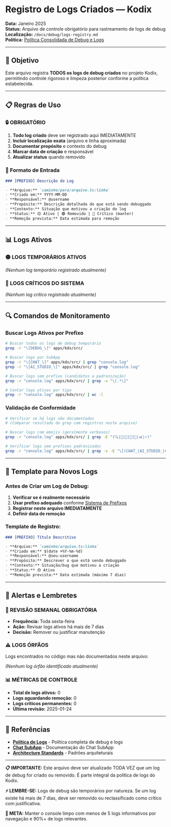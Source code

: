 # Registro de Logs Criados — Kodix

**Data:** Janeiro 2025  
**Status:** Arquivo de controle obrigatório para rastreamento de logs de debug  
**Localização:** `/docs/debug/logs-registry.md`  
**Política:** [Política Consolidada de Debug e Logs](./kodix-logs-policy.md)

---

## 🎯 Objetivo

Este arquivo registra **TODOS os logs de debug criados** no projeto Kodix, permitindo controle rigoroso e limpeza posterior conforme a política estabelecida.

---

## 📋 Regras de Uso

### **🔒 OBRIGATÓRIO**

1. **Todo log criado** deve ser registrado aqui IMEDIATAMENTE
2. **Incluir localização exata** (arquivo e linha aproximada)
3. **Documentar propósito** e contexto do debug
4. **Marcar data de criação** e responsável
5. **Atualizar status** quando removido

### **📝 Formato de Entrada**

```markdown
### [PREFIXO] Descrição do Log

- **Arquivo:** `caminho/para/arquivo.ts:linha`
- **Criado em:** YYYY-MM-DD
- **Responsável:** @username
- **Propósito:** Descrição detalhada do que está sendo debuggado
- **Contexto:** Situação que motivou a criação do log
- **Status:** 🟡 Ativo | 🟢 Removido | 🔴 Crítico (manter)
- **Remoção prevista:** Data estimada para remoção
```

---

## 📊 Logs Ativos

### **🟡 LOGS TEMPORÁRIOS ATIVOS**

_(Nenhum log temporário registrado atualmente)_

### **🔴 LOGS CRÍTICOS DO SISTEMA**

_(Nenhum log crítico registrado atualmente)_

---

## 🔍 Comandos de Monitoramento

### **Buscar Logs Ativos por Prefixo**

```bash
# Buscar todos os logs de debug temporário
grep -r "\[DEBUG_\]" apps/kdx/src/

# Buscar logs por SubApp
grep -r "\[CHAT_\]" apps/kdx/src/ | grep "console.log"
grep -r "\[AI_STUDIO_\]" apps/kdx/src/ | grep "console.log"

# Buscar logs sem prefixo (candidatos a padronização)
grep -r "console.log" apps/kdx/src/ | grep -v "\[.*\]"

# Contar logs ativos por tipo
grep -r "console.log" apps/kdx/src/ | wc -l
```

### **Validação de Conformidade**

```bash
# Verificar se há logs não documentados
# (Comparar resultado do grep com registros neste arquivo)

# Buscar logs com emojis (geralmente verbosos)
grep -r "console.log" apps/kdx/src/ | grep -E "(🔍|🔄|🔧|🚀|🎯|📊|⚡)"

# Verificar logs sem prefixos padronizados
grep -r "console.log" apps/kdx/src/ | grep -v -E "\[(CHAT_|AI_STUDIO_|CALENDAR_|TODO_|KODIX_CARE_|CUPOM_|TRPC|NAV_|AUTH_|DB_|API_|VERCEL_AI_|DEBUG_|PERF_|AUDIT_|ERROR_|WARN_)\]"
```

---

## 📝 Template para Novos Logs

### **Antes de Criar um Log de Debug:**

1. **Verificar se é realmente necessário**
2. **Usar prefixo adequado** conforme [Sistema de Prefixos](./kodix-logs-policy.md#🏷️-sistema-de-prefixos-unificado)
3. **Registrar neste arquivo IMEDIATAMENTE**
4. **Definir data de remoção**

### **Template de Registro:**

```markdown
### [PREFIXO] Título Descritivo

- **Arquivo:** `caminho/arquivo.ts:linha`
- **Criado em:** $(date +%Y-%m-%d)
- **Responsável:** @seu-username
- **Propósito:** Descrever o que está sendo debuggado
- **Contexto:** Situação/bug que motivou a criação
- **Status:** 🟡 Ativo
- **Remoção prevista:** Data estimada (máximo 7 dias)
```

---

## 🚨 Alertas e Lembretes

### **🔔 REVISÃO SEMANAL OBRIGATÓRIA**

- **Frequência:** Toda sexta-feira
- **Ação:** Revisar logs ativos há mais de 7 dias
- **Decisão:** Remover ou justificar manutenção

### **⚠️ LOGS ÓRFÃOS**

Logs encontrados no código mas não documentados neste arquivo:

_(Nenhum log órfão identificado atualmente)_

### **📊 MÉTRICAS DE CONTROLE**

- **Total de logs ativos:** 0
- **Logs aguardando remoção:** 0
- **Logs críticos permanentes:** 0
- **Última revisão:** 2025-01-24

---

## 🔗 Referências

- **[Política de Logs](./kodix-logs-policy.md)** - Política completa de debug e logs
- **[Chat SubApp](../subapps/chat/README.md)** - Documentação do Chat SubApp
- **[Architecture Standards](../architecture/Architecture_Standards.md)** - Padrões arquiteturais

---

**📋 IMPORTANTE:** Este arquivo deve ser atualizado TODA VEZ que um log de debug for criado ou removido. É parte integral da política de logs do Kodix.

**⚡ LEMBRE-SE:** Logs de debug são temporários por natureza. Se um log existe há mais de 7 dias, deve ser removido ou reclassificado como crítico com justificativa.

**🎯 META:** Manter o console limpo com menos de 5 logs informativos por navegação e 90%+ de logs relevantes.
